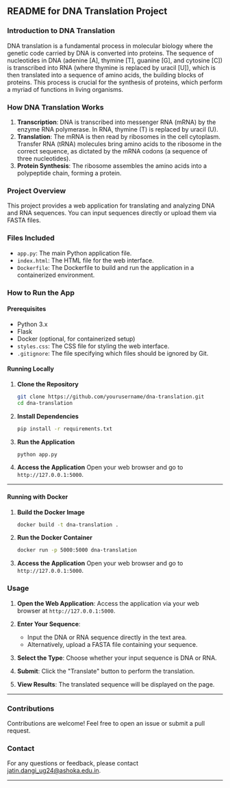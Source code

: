 ## README for DNA Translation Project

### Introduction to DNA Translation
DNA translation is a fundamental process in molecular biology where the genetic code carried by DNA is converted into proteins. The sequence of nucleotides in DNA (adenine [A], thymine [T], guanine [G], and cytosine [C]) is transcribed into RNA (where thymine is replaced by uracil [U]), which is then translated into a sequence of amino acids, the building blocks of proteins. This process is crucial for the synthesis of proteins, which perform a myriad of functions in living organisms.

### How DNA Translation Works
1. **Transcription**: DNA is transcribed into messenger RNA (mRNA) by the enzyme RNA polymerase. In RNA, thymine (T) is replaced by uracil (U).
2. **Translation**: The mRNA is then read by ribosomes in the cell cytoplasm. Transfer RNA (tRNA) molecules bring amino acids to the ribosome in the correct sequence, as dictated by the mRNA codons (a sequence of three nucleotides).
3. **Protein Synthesis**: The ribosome assembles the amino acids into a polypeptide chain, forming a protein.



### Project Overview
This project provides a web application for translating and analyzing DNA and RNA sequences. You can input sequences directly or upload them via FASTA files.

### Files Included
- `app.py`: The main Python application file.
- `index.html`: The HTML file for the web interface.
- `Dockerfile`: The Dockerfile to build and run the application in a containerized environment.

### How to Run the App

#### Prerequisites
- Python 3.x
- Flask
- Docker (optional, for containerized setup)
- `styles.css`: The CSS file for styling the web interface.
- `.gitignore`: The file specifying which files should be ignored by Git.


#### Running Locally

1. **Clone the Repository**
    ```bash
    git clone https://github.com/yourusername/dna-translation.git
    cd dna-translation
    ```

2. **Install Dependencies**
    ```bash
    pip install -r requirements.txt
    ```

3. **Run the Application**
    ```bash
    python app.py
    ```

4. **Access the Application**
    Open your web browser and go to `http://127.0.0.1:5000`.

---
#### Running with Docker

1. **Build the Docker Image**
    ```bash
    docker build -t dna-translation .
    ```

2. **Run the Docker Container**
    ```bash
    docker run -p 5000:5000 dna-translation
    ```

3. **Access the Application**
    Open your web browser and go to `http://127.0.0.1:5000`.

### Usage

1. **Open the Web Application**: Access the application via your web browser at `http://127.0.0.1:5000`.

2. **Enter Your Sequence**:
   - Input the DNA or RNA sequence directly in the text area.
   - Alternatively, upload a FASTA file containing your sequence.

3. **Select the Type**: Choose whether your input sequence is DNA or RNA.

4. **Submit**: Click the "Translate" button to perform the translation.

5. **View Results**: The translated sequence will be displayed on the page.


-------------------------------------------------------------------------

### Contributions
Contributions are welcome! Feel free to open an issue or submit a pull request.



### Contact
For any questions or feedback, please contact jatin.dangi_ug24@ashoka.edu.in.

---

